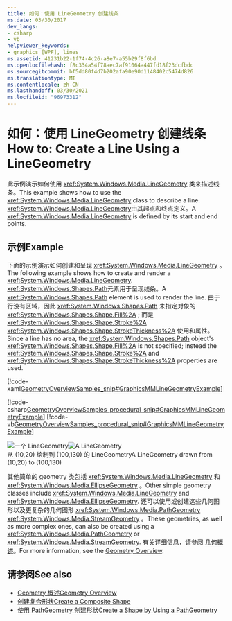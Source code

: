 ```yaml
---
title: 如何：使用 LineGeometry 创建线条
ms.date: 03/30/2017
dev_langs:
- csharp
- vb
helpviewer_keywords:
- graphics [WPF], lines
ms.assetid: 41231b22-1f74-4c26-a8e7-a55b29f8f6bd
ms.openlocfilehash: f8c334a54f78aec7af91064a447fd18f23dcfbdc
ms.sourcegitcommit: bf5dd80f4d7b202afa90e90d1148402c5474d826
ms.translationtype: MT
ms.contentlocale: zh-CN
ms.lasthandoff: 03/30/2021
ms.locfileid: "96973312"
---
```

# <a name="how-to-create-a-line-using-a-linegeometry"></a><span data-ttu-id="57265-102">如何：使用 LineGeometry 创建线条</span><span class="sxs-lookup"><span data-stu-id="57265-102">How to: Create a Line Using a LineGeometry</span></span>
<span data-ttu-id="57265-103">此示例演示如何使用 <xref:System.Windows.Media.LineGeometry> 类来描述线条。</span><span class="sxs-lookup"><span data-stu-id="57265-103">This example shows how to use the <xref:System.Windows.Media.LineGeometry> class to describe a line.</span></span> <span data-ttu-id="57265-104"><xref:System.Windows.Media.LineGeometry>由其起点和终点定义。</span><span class="sxs-lookup"><span data-stu-id="57265-104">A <xref:System.Windows.Media.LineGeometry> is defined by its start and end points.</span></span>  
  
## <a name="example"></a><span data-ttu-id="57265-105">示例</span><span class="sxs-lookup"><span data-stu-id="57265-105">Example</span></span>  
 <span data-ttu-id="57265-106">下面的示例演示如何创建和呈现 <xref:System.Windows.Media.LineGeometry> 。</span><span class="sxs-lookup"><span data-stu-id="57265-106">The following example shows how to create and render a <xref:System.Windows.Media.LineGeometry>.</span></span>  <span data-ttu-id="57265-107"><xref:System.Windows.Shapes.Path>元素用于呈现线条。</span><span class="sxs-lookup"><span data-stu-id="57265-107">A <xref:System.Windows.Shapes.Path> element is used to render the line.</span></span>  <span data-ttu-id="57265-108">由于行没有区域，因此 <xref:System.Windows.Shapes.Path> 未指定对象的 <xref:System.Windows.Shapes.Shape.Fill%2A> ; 而是 <xref:System.Windows.Shapes.Shape.Stroke%2A> <xref:System.Windows.Shapes.Shape.StrokeThickness%2A> 使用和属性。</span><span class="sxs-lookup"><span data-stu-id="57265-108">Since a line has no area, the <xref:System.Windows.Shapes.Path> object's <xref:System.Windows.Shapes.Shape.Fill%2A> is not specified; instead the <xref:System.Windows.Shapes.Shape.Stroke%2A> and <xref:System.Windows.Shapes.Shape.StrokeThickness%2A> properties are used.</span></span>  
  
 [!code-xaml[GeometryOverviewSamples_snip#GraphicsMMLineGeometryExample](~/samples/snippets/csharp/VS_Snippets_Wpf/GeometryOverviewSamples_snip/CS/GeometryExamples.xaml#graphicsmmlinegeometryexample)]  
  
 [!code-csharp[GeometryOverviewSamples_procedural_snip#GraphicsMMLineGeometryExample](~/samples/snippets/csharp/VS_Snippets_Wpf/GeometryOverviewSamples_procedural_snip/CSharp/GeometryExamples.cs#graphicsmmlinegeometryexample)]
 [!code-vb[GeometryOverviewSamples_procedural_snip#GraphicsMMLineGeometryExample](~/samples/snippets/visualbasic/VS_Snippets_Wpf/GeometryOverviewSamples_procedural_snip/visualbasic/geometryexamples.vb#graphicsmmlinegeometryexample)]  
  
 <span data-ttu-id="57265-109">![一个 LineGeometry](./media/graphicsmm-line.gif "graphicsmm_line")</span><span class="sxs-lookup"><span data-stu-id="57265-109">![A LineGeometry](./media/graphicsmm-line.gif "graphicsmm_line")</span></span>  
<span data-ttu-id="57265-110">从 (10,20) 绘制到 (100,130) 的 LineGeometry</span><span class="sxs-lookup"><span data-stu-id="57265-110">A LineGeometry drawn from (10,20) to (100,130)</span></span>  
  
 <span data-ttu-id="57265-111">其他简单的 geometry 类包括 <xref:System.Windows.Media.LineGeometry> 和 <xref:System.Windows.Media.EllipseGeometry> 。</span><span class="sxs-lookup"><span data-stu-id="57265-111">Other simple geometry classes include <xref:System.Windows.Media.LineGeometry> and <xref:System.Windows.Media.EllipseGeometry>.</span></span> <span data-ttu-id="57265-112">还可以使用或创建这些几何图形以及更复杂的几何图形 <xref:System.Windows.Media.PathGeometry> <xref:System.Windows.Media.StreamGeometry> 。</span><span class="sxs-lookup"><span data-stu-id="57265-112">These geometries, as well as more complex ones, can also be created using a <xref:System.Windows.Media.PathGeometry> or <xref:System.Windows.Media.StreamGeometry>.</span></span> <span data-ttu-id="57265-113">有关详细信息，请参阅 [几何概述](geometry-overview.md)。</span><span class="sxs-lookup"><span data-stu-id="57265-113">For more information, see the [Geometry Overview](geometry-overview.md).</span></span>  
  
## <a name="see-also"></a><span data-ttu-id="57265-114">请参阅</span><span class="sxs-lookup"><span data-stu-id="57265-114">See also</span></span>

- [<span data-ttu-id="57265-115">Geometry 概述</span><span class="sxs-lookup"><span data-stu-id="57265-115">Geometry Overview</span></span>](geometry-overview.md)
- [<span data-ttu-id="57265-116">创建复合形状</span><span class="sxs-lookup"><span data-stu-id="57265-116">Create a Composite Shape</span></span>](how-to-create-a-composite-shape.md)
- [<span data-ttu-id="57265-117">使用 PathGeometry 创建形状</span><span class="sxs-lookup"><span data-stu-id="57265-117">Create a Shape by Using a PathGeometry</span></span>](how-to-create-a-shape-by-using-a-pathgeometry.md)
